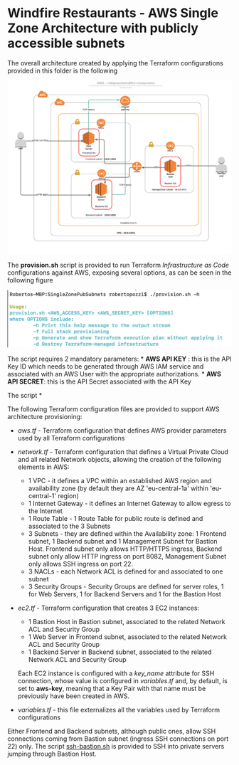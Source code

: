# Windfire Restaurants - AWS Single Zone Architecture with publicly accessible subnets
The overall architecture created by applying the Terraform configurations provided in this folder is the following

![](images/AWS-robipozzi_windfire-restaurants.png)

The **provision.sh** script is provided to run Terraform *Infrastructure as Code* configurations against AWS, exposing several options, as can be seen in the following figure

![](images/provision.png)

The script requires 2 mandatory parameters: 
    * **AWS API KEY** : this is the API Key ID which needs to be generated through AWS IAM service and associated with an AWS User with the appropriate authorizations.
    * **AWS API SECRET**: this is the API Secret associated with the API Key

The script 
    * 

The following Terraform configuration files are provided to support AWS architecture provisioning:
* *aws.tf* - Terraform configuration that defines AWS provider parameters used by all Terraform configurations
* *network.tf* - Terraform configuration that defines a Virtual Private Cloud and all related Network objects, allowing the creation of the following elements in AWS:
    * 1 VPC                 - it defines a VPC within an established AWS region and availability zone 
                              (by default they are AZ 'eu-central-1a' within 'eu-central-1' region)
    * 1 Internet Gateway    - it defines an Internet Gateway to allow egress to the Internet
    * 1 Route Table         - 1 Route Table for public route is defined and associated to the 3 Subnets 
    * 3 Subnets             - they are defined within the Availability zone: 1 Frontend subnet, 1 Backend subnet and 1 Management Subnet for Bastion Host. Frontend subnet only allows HTTP/HTTPS ingress, Backend subnet only allow HTTP ingress on port 8082, Management Subnet only allows SSH ingress on port 22. 
    * 3 NACLs               - each Network ACL is defined for and associated to one subnet
    * 3 Security Groups     - Security Groups are defined for server roles, 1 for Web Servers, 1 for Backend Servers and 1 for the Bastion Host 
* *ec2.tf* - Terraform configuration that creates 3 EC2 instances:
    * 1 Bastion Host in Bastion subnet, associated to the related Network ACL and Security Group
    * 1 Web Server in Frontend subnet, associated to the related Network ACL and Security Group
    * 1 Backend Server in Backend subnet, associated to the related Network ACL and Security Group
  
  Each EC2 instance is configured with a *key_name* attribute for SSH connection, whose value is configured in *variables.tf* and, by default, is set to **aws-key**, meaning that a Key Pair with that name must be previously have been created in AWS.
* *variables.tf* - this file externalizes all the variables used by Terraform configurations

Either Frontend and Backend subnets, although public ones, allow SSH connections coming from Bastion subnet (ingress SSH connections on port 22) only. The script [ssh-bastion.sh](../ssh-bastion.sh) is provided to SSH into private servers jumping through Bastion Host.